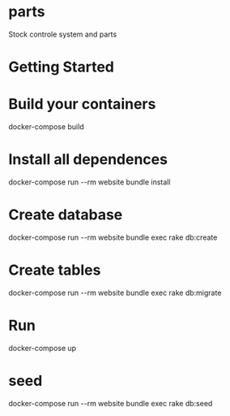 # parts
  Stock controle system and parts

# Getting Started

# Build your containers

  docker-compose build

# Install all dependences

 docker-compose run --rm website bundle install

# Create database

  docker-compose run --rm website bundle exec rake db:create

# Create tables

  docker-compose run --rm website bundle exec rake db:migrate

# Run

  docker-compose up


# seed

  docker-compose run --rm website bundle exec rake db:seed
